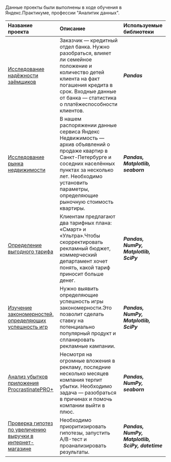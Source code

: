 Данные проекты были выполнены в ходе обучения в Яндекс.Практикуме, профессии "Аналитик данных".

| Название проекта | Описание | Используемые библиотеки | 
| :---------------------- | :---------------------- | :---------------------- |
| [Исследование надёжности заёмщиков](Banking_data_analysis) | Заказчик — кредитный отдел банка. Нужно разобраться, влияет ли семейное положение и количество детей клиента на факт погашения кредита в срок. Входные данные от банка — статистика о платёжеспособности клиентов.| ***Pandas*** |
| [Исследование рынка недвижимости](Real_estate_market_analysis) | В нашем распоряжении данные сервиса Яндекс Недвижимость — архив объявлений о продаже квартир в Санкт-Петербурге и соседних населённых пунктах за несколько лет. Необходимо установить параметры, определяющие рыночную стоимость квартиры. | ***Pandas, Matplotlib, seaborn*** |
| [Определение выгодного тарифа](Determination_of_a_favorable_tariff_for_a_telecom_company) | Клиентам предлагают два тарифных плана: «Смарт» и «Ультра».Чтобы скорректировать рекламный бюджет, коммерческий департамент хочет понять, какой тариф приносит больше денег. | ***Pandas, NumPy, Matplotlib, SciPy*** |
| [Изучение закономерностей, определяющих успешность игр](Game_success_research) | Нужно выявить определяющие успешность игры закономерности.Это позволит сделать ставку на потенциально популярный продукт и спланировать рекламные кампании. | ***Pandas, NumPy, Matplotlib, SciPy*** |
| [Анализ убытков приложения ProcrastinatePRO+](Application_Loss_Analysis) | Несмотря на огромные вложения в рекламу, последние несколько месяцев компания терпит убытки. Необходимо задача — разобраться в причинах и помочь компании выйти в плюс. | ***Pandas, NumPy, seaborn***|
| [Проверка гипотез по увеличению выручки в интернет-магазине](Hypothesis_testing) | Необходимо приоритизировать гипотезы, запустить A/B-тест и проанализировать результаты. |***Pandas, NumPy, Matplotlib, SciPy, datetime*** |
